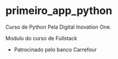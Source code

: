 # primeiro_app_python
Curso de Python Pela Digital Inovation One.

Modulo do curso de Fullstack 

- Patrocinado pelo banco Carrefour
